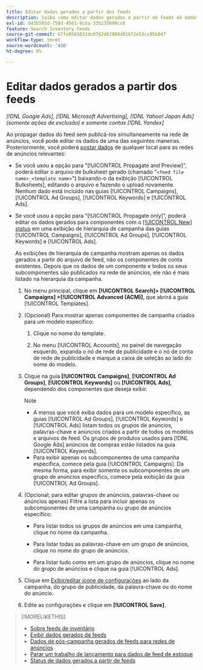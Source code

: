 ```yaml
---
title: Editar dados gerados a partir dos feeds
description: Saiba como editar dados gerados a partir de feeds de dados de inventário.
exl-id: d43b593d-758d-4561-9cda-33b235099cc6
feature: Search Inventory Feeds
source-git-commit: 67fe8581832dc0762d62908d01672e53cc95b847
workflow-type: tm+mt
source-wordcount: '426'
ht-degree: 0%

---
```


# Editar dados gerados a partir dos feeds

*[!DNL Google Ads], [!DNL Microsoft Advertising], [!DNL Yahoo! Japan Ads] (somente ações de exclusão) e somente contas [!DNL Yandex]*

Ao propagar dados do feed sem publicá-los simultaneamente na rede de anúncios, você pode editar os dados de uma das seguintes maneiras. Posteriormente, você poderá [postar dados](propagated-data-post.md) de qualquer local para as redes de anúncios relevantes:

* Se você usou a opção para &quot;[!UICONTROL Propagate and Preview]&quot;, poderá editar o arquivo de bulksheet gerado (chamado &quot;`<feed file name>_<template name>`&quot;) baixando-o da exibição [!UICONTROL Bulksheets], editando o arquivo e fazendo o upload novamente. Nenhum dado está incluído nas guias [!UICONTROL Campaigns], [!UICONTROL Ad Groups], [!UICONTROL Keywords] e [!UICONTROL Ads].

* Se você usou a opção para &quot;[!UICONTROL Propagate only]&quot;, poderá editar os dados gerados para componentes com o [[!UICONTROL New] status](propagated-data-status.md) em uma exibição de hierarquia de campanha das guias [!UICONTROL Campaigns], [!UICONTROL Ad Groups], [!UICONTROL Keywords] e [!UICONTROL Ads].

  As exibições de hierarquia de campanha mostram apenas os dados gerados a partir do arquivo de feed, não os componentes de conta existentes. Depois que os dados de um componente e todos os seus subcomponentes são publicados na rede de anúncios, ele não é mais listado na hierarquia da campanha.

   1. No menu principal, clique em **[!UICONTROL Search]> [!UICONTROL Campaigns] >[!UICONTROL Advanced (ACM)]**, que abrirá a guia [!UICONTROL Templates].

   1. (Opcional) Para mostrar apenas componentes de campanha criados para um modelo específico:

      1. Clique no nome do template.

      1. No menu [!UICONTROL Accounts], no painel de navegação esquerdo, expanda o nó de rede de publicidade e o nó de conta de rede de publicidade e marque a caixa de seleção ao lado do nome do modelo.

   1. Clique na guia **[!UICONTROL Campaigns]**, **[!UICONTROL Ad Groups]**, **[!UICONTROL Keywords]** ou **[!UICONTROL Ads]**, dependendo dos componentes que deseja exibir.

      >[!NOTE]
      >
      >* A menos que você exiba dados para um modelo específico, as guias [!UICONTROL Ad Groups], [!UICONTROL Keywords] e [!UICONTROL Ads] listam todos os grupos de anúncios, palavras-chave e anúncios criados a partir de todos os modelos e arquivos de feed. Os grupos de produtos usados para [!DNL Google Ads] anúncios de compras estão listados na guia [!UICONTROL Keywords].
      >* Para exibir apenas os subcomponentes de uma campanha específica, comece pela guia [!UICONTROL Campaigns]. Da mesma forma, para exibir somente os subcomponentes de um grupo de anúncios específico, comece pela exibição da guia [!UICONTROL Ad Groups].

   1. (Opcional; para editar grupos de anúncios, palavras-chave ou anúncios apenas) Filtre a lista para incluir apenas os subcomponentes de uma campanha ou grupo de anúncios específico:

      * Para listar todos os grupos de anúncios em uma campanha, clique no nome da campanha.

      * Para listar todas as palavras-chave em um grupo de anúncios, clique no nome do grupo de anúncios.

      * Para listar tudo como em um grupo de anúncios, clique no nome do grupo de anúncios e clique na guia [!UICONTROL Ads].

   1. Clique em [Exibir/editar ícone de configurações](/help/search-social-commerce/assets/settings.png "Ícone Exibir/editar configurações") ao lado da campanha, do grupo de publicidade, da palavra-chave ou do nome do anúncio.

   1. Edite as configurações e clique em **[!UICONTROL Save]**.

>[!MORELIKETHIS]
>
>* [Sobre feeds de inventário](inventory-feeds-about.md)
>* [Exibir dados gerados de feeds](propagated-data-view.md)
>* [Dados de pós-campanha gerados de feeds para redes de anúncios](propagated-data-post.md)
>* [Parar um trabalho de lançamento para dados de feed de estoque](stop-job.md)
>* [Status de dados gerados a partir de feeds](propagated-data-status.md)
